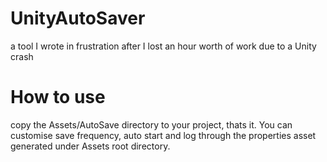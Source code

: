 # UnityAutoSaver
 a tool I wrote in frustration after I lost an hour worth of work due to a Unity crash
 
# How to use
 copy the Assets/AutoSave directory to your project, thats it. You can customise save frequency, auto start and log through the properties asset generated under Assets root directory.
